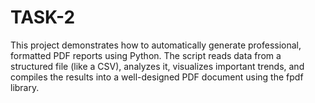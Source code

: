 # TASK-2
This project demonstrates how to automatically generate professional, formatted PDF reports using Python. The script reads data from a structured file (like a CSV), analyzes it, visualizes important trends, and compiles the results into a well-designed PDF document using the fpdf library.
